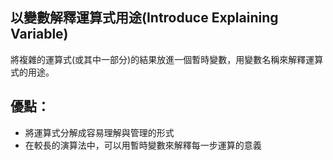 ## 以變數解釋運算式用途(Introduce Explaining Variable)

將複雜的運算式(或其中一部分)的結果放進一個暫時變數，用變數名稱來解釋運算式的用途。

## 優點：
* 將運算式分解成容易理解與管理的形式
* 在較長的演算法中，可以用暫時變數來解釋每一步運算的意義





